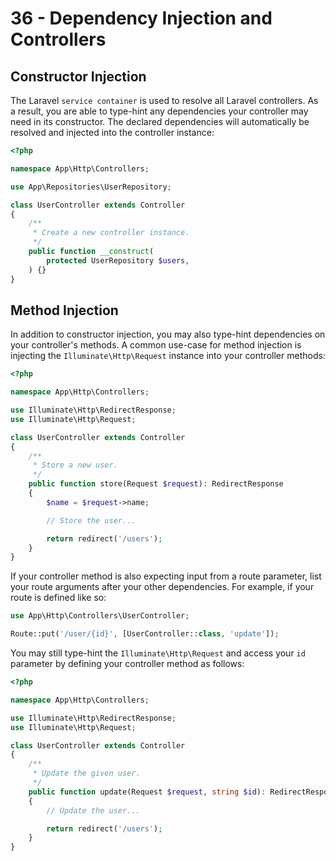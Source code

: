 # 36 - Dependency Injection and Controllers

## Constructor Injection

The Laravel `service container` is used to resolve all Laravel controllers. As a result, you are able to type-hint any dependencies your controller may need in its constructor. The declared dependencies will automatically be resolved and injected into the controller instance:

```php
<?php

namespace App\Http\Controllers;

use App\Repositories\UserRepository;

class UserController extends Controller
{
    /**
     * Create a new controller instance.
     */
    public function __construct(
        protected UserRepository $users,
    ) {}
}
```

## Method Injection

In addition to constructor injection, you may also type-hint dependencies on your controller's methods. A common use-case for method injection is injecting the `Illuminate\Http\Request` instance into your controller methods:

```php
<?php

namespace App\Http\Controllers;

use Illuminate\Http\RedirectResponse;
use Illuminate\Http\Request;

class UserController extends Controller
{
    /**
     * Store a new user.
     */
    public function store(Request $request): RedirectResponse
    {
        $name = $request->name;

        // Store the user...

        return redirect('/users');
    }
}
```

If your controller method is also expecting input from a route parameter, list your route arguments after your other dependencies. For example, if your route is defined like so:

```php
use App\Http\Controllers\UserController;

Route::put('/user/{id}', [UserController::class, 'update']);
```

You may still type-hint the `Illuminate\Http\Request` and access your `id` parameter by defining your controller method as follows:

```php
<?php

namespace App\Http\Controllers;

use Illuminate\Http\RedirectResponse;
use Illuminate\Http\Request;

class UserController extends Controller
{
    /**
     * Update the given user.
     */
    public function update(Request $request, string $id): RedirectResponse
    {
        // Update the user...

        return redirect('/users');
    }
}
```
